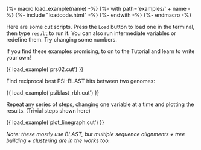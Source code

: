 {%- macro load_example(name) -%}
  {%- with path='examples/' + name -%}
    {%- include "loadcode.html" -%}
  {%- endwith -%}
{%- endmacro -%}

Here are some cut scripts. Press the `Load` button to load one in the terminal,
then type `result` to run it. You can also run intermediate variables or redefine them.
Try changing some numbers.

If you find these examples promising, to on to the Tutorial and learn to write your own!

{{ load_example('prs02.cut') }}

Find reciprocal best PSI-BLAST hits between two genomes:

{{ load_example('psiblast_rbh.cut') }}

Repeat any series of steps, changing one variable at a time and plotting the results.
(Trivial steps shown here)

{{ load_example('plot_linegraph.cut') }}

_Note: these mostly use BLAST, but multiple sequence alignments +
tree building + clustering are in the works too._

